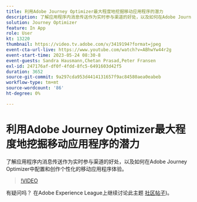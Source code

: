 ```yaml
---
title: 利用Adobe Journey Optimizer最大程度地挖掘移动应用程序的潜力
description: 了解应用程序内消息传送作为实时参与渠道的好处，以及如何在Adobe Journey Optimizer中配置和创作个性化的移动应用程序体验。
solution: Journey Optimizer
feature: In App
role: User
kt: 13220
thumbnail: https://video.tv.adobe.com/v/3419194?format=jpeg
event-cta-url-live: https://www.youtube.com/watch?v=ABhwYw44r2g
event-start-time: 2023-05-24 08:30-8
event-guests: Sandra Hausmann,Chetan Prasad,Peter Fransen
exl-id: 247176af-df0f-4fdd-8fc5-6491603d42f5
duration: 3652
source-git-commit: 9a297cda953d4414131657f9ac84580aea0eabeb
workflow-type: tm+mt
source-wordcount: '86'
ht-degree: 0%

---
```


# 利用Adobe Journey Optimizer最大程度地挖掘移动应用程序的潜力

了解应用程序内消息传送作为实时参与渠道的好处，以及如何在Adobe Journey Optimizer中配置和创作个性化的移动应用程序体验。

>[!VIDEO](https://video.tv.adobe.com/v/3419194/?quality=12&learn=on)

有疑问吗？ 在Adobe Experience League上继续讨论此主题 [社区帖子](https://experienceleaguecommunities.adobe.com/t5/journey-optimizer-discussions/experience-league-live-post-session-discussion-maximize-your/td-p/599638))。
